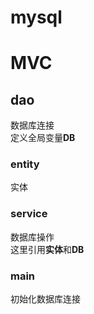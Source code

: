 # mysql
# MVC
## dao
数据库连接  
定义全局变量**DB**
### entity
实体
### service
数据库操作  
这里引用**实体**和**DB**
### main
初始化数据库连接  




